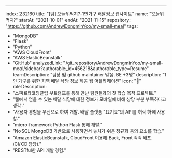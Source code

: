 ---
index:  232160
title: "[팀] 오늘뭐먹지?-1인가구 배달정보 웹사이트"
name: "오늘뭐먹지?"
startAt: "2021-10-01"
endAt: "2021-11-15"
repository: "https://github.com/AndrewDongminYoo/my-small-meal"
tags: 
  - "MongoDB" 
  - "Flask" 
  - "Python" 
  - "AWS CloudFront" 
  - "AWS ElasticBeanstalk" 
  - "GitHub"
analyzedLink: "/git_repository/AndrewDongminYoo/my-small-meal/sidebar?authorable_id=456218&authorable_type=Resume"
teamDescription: "팀장 및 github maintainer 맡음. BE +3명"
description: "1인 가구를 위한 지역 배달 식당 정보 제공 웹 어플리케이션"
icon: "🍱"
roleDescription:
  - "스파르타코딩클럽 부트캠프를 통해 만난 팀원들과의 첫 학습 목적 프로젝트."
  - "웹에서 얻을 수 있는 배달 식당에 대한 정보가 모바일에 비해 상당 부분 부족하다고 생각."
  - "사용자 경험을 우선으로 하여 개발. 배달 플랫폼 \"요기요\"의 API를 허락 하에 사용함."
  - "micro-framework Python Flask 통해 개발."
  - "NoSQL MongoDB 기반으로 사용하면서 놓치기 쉬운 정규화 등의 요소를 학습."
  - "Amazon ElasticBeanstalk, CloudFront 이용해 Back, Front 각각 배포 (CI/CD 담당)."
  - "RESTful한 API 개발 경험."
